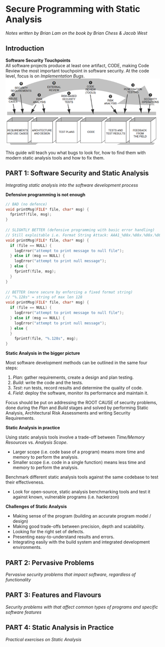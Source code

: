 # Secure Programming with Static Analysis
*Notes written by Brian Lam on the book by Brian Chess & Jacob West*



## Introduction

**Software Security Touchpoints**  
All software projects produce at least one artifact, CODE, making Code Review the most important touchpoint in software security. At the code level, focus is on _Implementation Bugs_.  
![Software Security Touchpoints](Resources/touchpoints.png)

This guide will teach you what bugs to look for, how to find them with modern static analysis tools and how to fix them.


## PART 1: Software Security and Static Analysis  
*Integrating static analysis into the software development process*



**Defensive programming is not enough**  
``` C
// BAD (no defence)
void printMsg(FILE* file, char* msg) {
  fprintf(file, msg);
}

// SLIGHTLY BETTER (defensive programming with basic error handling)
// Still exploitable i.e. Format String Attack: AAA1_%08x.%08x.%08x.%08x.%08x.%n
void printMsg(FILE* file, char* msg) {
  if (file == NULL) {
    logError("attempt to print message to null file");
  } else if (msg == NULL) {
    logError("attempt to print null message");
  } else {
    fprintf(file, msg);
  }
}

// BETTER (more secure by enforcing a fixed format string)
// "%.128s" = string of max len 128
void printMsg(FILE* file, char* msg) {
  if (file == NULL) {
    logError("attempt to print message to null file");
  } else if (msg == NULL) {
    logError("attempt to print null message");
  } else {
  }
    fprintf(file, "%.128s", msg);
}
```

**Static Analysis in the bigger picture**  

Most software development methods can be outlined in the same four steps:
1. *Plan*: gather requirements, create a design and plan testing.
2. *Build*: write the code and the tests.
3. *Test*: run tests, record results and determine the quality of code.
4. *Field*: deploy the software, monitor its performance and maintain it.

Focus should be put on addressing the ROOT CAUSE of security problems, done during the *Plan* and *Build* stages and solved by performing Static Analysis, Architectural Risk Assessments and writing Security Requirements.

**Static Analysis in practice**  

Using static analysis tools involve a trade-off between *Time/Memory Resources* vs. *Analysis Scope*.
* Larger scope (i.e. code base of a program) means more time and memory to perform the analysis.
* Smaller scope (i.e. code in a single function) means less time and memory to perform the analysis.

Benchmark different static analysis tools against the same codebase to test their effectiveness.
* Look for open-source, static analysis benchmarking tools and test it against known, vulnerable programs (i.e. hackerzon)

**Challenges of Static Analysis**  

* Making sense of the program (building an accurate program model / design)
* Making good trade-offs between precision, depth and scalability.
* Looking for the right set of defects.
* Presenting easy-to-understand results and errors.
* Integrating easily with the build system and integrated development environments.

## PART 2: Pervasive Problems
*Pervasive security problems that impact software, regardless of functionality*





## PART 3: Features and Flavours
*Security problems with that affect common types of programs and specific software features*





## PART 4: Static Analysis in Practice
*Practical exercises on Static Analysis*









